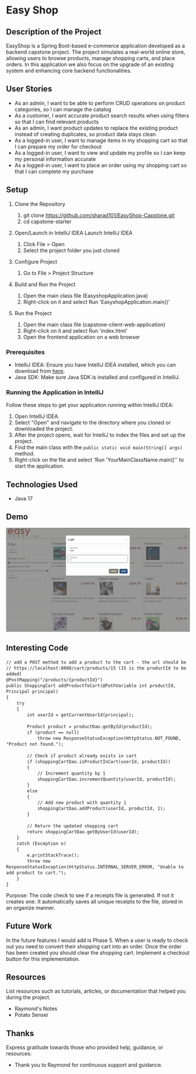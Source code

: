 # Easy Shop

## Description of the Project

EasyShop is a Spring Boot-based e-commerce application developed as a backend capstone project. 
The project simulates a real-world online store, allowing users to browse products, manage shopping carts, and place orders. 
In this application we also focus on the upgrade of an existing system and enhancing core backend functionalities.
## User Stories

- As an admin, I want to be able to perform CRUD operations on product categories, so I can manage the catalog
- As a customer, I want accurate product search results when using filters so that I can find relevant products
- As an admin, I want product updates to replace the existing product instead of creating duplicates, so product data stays clean
- As a logged-in user, I want to manage items in my shopping cart so that I can prepare my order for checkout
- As a logged-in user, I want to view and update my profile so I can keep my personal information accurate
- As a logged-in user, I want to place an order using my shopping cart so that I can complete my purchase



## Setup

1. Clone the Repository
    1. git clone https://github.com/sharad101/EasyShop-Capstone.git
    2. cd capstone-starter


2. Open/Launch in IntelliJ IDEA
   Launch IntelliJ IDEA
    1. Click File > Open
    2. Select the project folder you just cloned


3. Configure Project
    1. Go to File > Project Structure


4. Build and Run the Project
    1. Open the main class file (EasyshopApplication.java)
    2. Right-click on it and select Run 'EasyshopApplication.main()'
   

5. Run the Project
   1. Open the main class file (capstone-client-web-application)
   2. Right-click on it and select Run 'index.html'
   3. Open the frontend application on a web browser


### Prerequisites

- IntelliJ IDEA: Ensure you have IntelliJ IDEA installed, which you can download from [here](https://www.jetbrains.com/idea/download/).
- Java SDK: Make sure Java SDK is installed and configured in IntelliJ.

### Running the Application in IntelliJ

Follow these steps to get your application running within IntelliJ IDEA:

1. Open IntelliJ IDEA.
2. Select "Open" and navigate to the directory where you cloned or downloaded the project.
3. After the project opens, wait for IntelliJ to index the files and set up the project.
4. Find the main class with the `public static void main(String[] args)` method.
5. Right-click on the file and select 'Run 'YourMainClassName.main()'' to start the application.

## Technologies Used

- Java 17

## Demo
![easyshop.gif](easyshop.gif)


## Interesting Code

      
    // add a POST method to add a product to the cart - the url should be
    // https://localhost:8080/cart/products/15 (15 is the productId to be added)
    @PostMapping("/products/{productId}")
    public ShoppingCart addProductToCart(@PathVariable int productId, Principal principal)
    {
        try
        {
            int userId = getCurrentUserId(principal);

            Product product = productDao.getById(productId);
            if (product == null)
                throw new ResponseStatusException(HttpStatus.NOT_FOUND, "Product not found.");

            // Check if product already exists in cart
            if (shoppingCartDao.isProductInCart(userId, productId))
            {
                // Increment quantity by 1
                shoppingCartDao.incrementQuantity(userId, productId);
            }
            else
            {
                // Add new product with quantity 1
                shoppingCartDao.addProduct(userId, productId, 1);
            }

            // Return the updated shopping cart
            return shoppingCartDao.getByUserId(userId);
        }
        catch (Exception e)
        {
            e.printStackTrace();
            throw new ResponseStatusException(HttpStatus.INTERNAL_SERVER_ERROR, "Unable to add product to cart.");
        }
    }

Purpose: The code check to see if a receipts file is generated. If not it creates one.
It automatically saves all unique receipts to the file, stored in an organize manner.


## Future Work
In the future features I would add is Phase 5. When a user is ready to check out you need to convert their shopping cart into an
order. Once the order has been created you should clear the shopping cart. Implement a checkout button for this implementation.




## Resources

List resources such as tutorials, articles, or documentation that helped you during the project.

- Raymond's Notes
- Potato Sensei


## Thanks

Express gratitude towards those who provided help, guidance, or resources:

- Thank you to Raymond for continuous support and guidance.

 